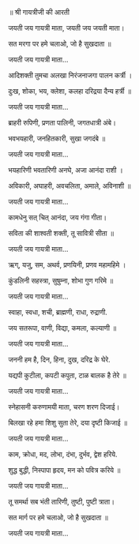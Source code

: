 ॥ श्री गायत्रीजी की आरती

जयती जय गायत्री माता, जयती जय जयती माता।

सत मरगा पर हमे चलाओ, जो है सुखदाता ॥

जयती जय गायत्री माता...

आदिशक्ती तुमचा अलखा निरंजनाजगा पालन कर्त्री ।

दुःख, शोका, भय, क्लेशा, कलहा दरिद्रया दैन्य हर्त्री ॥

जयती जय गायत्री माता...

ब्राहरी रुपिणी, प्रणता पालिनी, जगतधात्री अंबे।

भवभयहारी, जनहितकारी, सुखा जगदंबे ॥

जयती जय गायत्री माता...

भयहारिणी भवतारिणी अनघे, अजा आनंदा राशी ।

अविकारी, अघाहरी, अवचलिता, अमाले, अविनाशी ॥

जयती जय गायत्री माता...

कामधेनु सत् चित् आनंदा, जय गंगा गीता।

सविता की शाश्वती शक्ती, तू सावित्री सीता ॥

जयती जय गायत्री माता...

ऋग्, यजु, सम, अथर्व, प्रणयिनी, प्रणव महामहिमे ।

कुंडलिनी सहस्त्रा, सुषुम्ना, शोभा गुण गरिमे ॥

जयती जय गायत्री माता...

स्वाहा, स्वधा, शची, ब्राह्मणी, राधा, रुद्राणी.

जय सतरूपा, वाणी, विद्या, कमला, कल्याणी ॥

जयती जय गायत्री माता...

जननी हम है, दिन, हिना, दुख, दरिद्र के घेरे.

यद्यपी कुटीला, कपटी कपुता, टाळ बालक है तेरे ॥

जयती जय गायत्री माता...

स्नेहासनी करुणामयी माता, चरण शरण दिजाई।

बिलखा रहे हमा शिशु सुता तेरे, दया दृष्टी किजाई ॥

जयती जय गायत्री माता...

काम, क्रोधा, मद, लोभा, दंभा, दुर्भव, द्वेश हरिये.

शुद्ध बुद्धी, निस्पापा हृदय, मन को पवित्र करिये ॥

जयती जय गायत्री माता...

तू समर्था सब भंती तारिणी, तुष्टी, पुष्टी त्राता।

सत मार्ग पर हमे चलाओ, जो है सुखदाता ॥

जयती जय गायत्री माता...